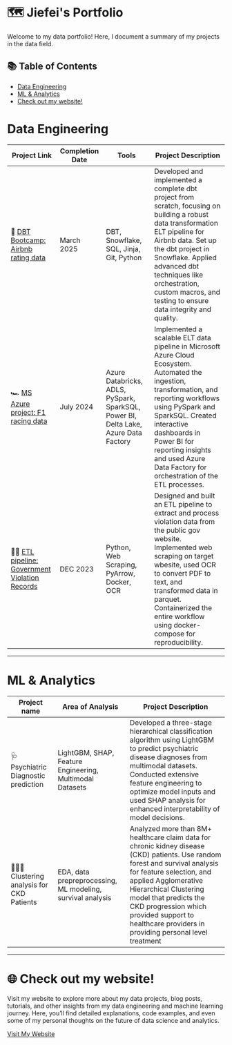 # 🗺 Jiefei's Portfolio

Welcome to my data portfolio! Here, I document a summary of my projects in the data field. 

## 📚 Table of Contents
- [Data Engineering](#data-engineering)
- [ML & Analytics](#ml--analytics)
- [Check out my website!](#-check-out-my-website-)

# Data Engineering

| Project Link | Completion Date | Tools | Project Description | 
|---|---|---|---|
| 🏡 [DBT Bootcamp: Airbnb rating data](https://github.com/jl-3586/dbtlearn) | March 2025 | DBT, Snowflake, SQL, Jinja, Git, Python | Developed and implemented a complete dbt project from scratch, focusing on building a robust data transformation ELT pipeline for Airbnb data. Set up the dbt project in Snowflake. Applied advanced dbt techniques like orchestration, custom macros, and testing to ensure data integrity and quality. |
| 🏎️ [MS Azure project: F1 racing data](https://github.com/jl-3586/fl_race) | July 2024 | Azure Databricks, ADLS, PySpark, SparkSQL, Power BI, Delta Lake, Azure Data Factory | Implemented a scalable ELT data pipeline in Microsoft Azure Cloud Ecosystem. Automated the ingestion, transformation, and reporting workflows using PySpark and SparkSQL. Created interactive dashboards in Power BI for reporting insights and used Azure Data Factory for orchestration of the ETL processes.|
| 🙅🏽 [ETL pipeline: Government Violation Records](https://github.com/jl-3586/qf_cornellmps_fall23) | DEC 2023 | Python, Web Scraping, PyArrow, Docker, OCR | Designed and built an ETL pipeline to extract and process violation data from the public gov website. Implemented web scraping on target wbesite, used OCR to convert PDF to text, and transformed data in parquet. Containerized the entire workflow using docker-compose for reproducibility.|

***

# ML & Analytics
| Project name | Area of Analysis | Project Description | 
|---|---|---|
| 🩺 Psychiatric Diagnostic prediction | LightGBM, SHAP, Feature Engineering, Multimodal Datasets | Developed a three-stage hierarchical classification algorithm using LightGBM to predict psychiatric disease diagnoses from multimodal datasets. Conducted extensive feature engineering to optimize model inputs and used SHAP analysis for enhanced interpretability of model decisions. |  
| 👩🏻‍⚕️ Clustering analysis for CKD Patients | EDA, data prepreprocessing, ML modeling, survival analysis | Analyzed more than 8M+ healthcare claim data for chronic kidney disease (CKD) patients. Use random forest and survival analysis for feature selection, and applied Agglomerative Hierarchical Clustering model that predicts the CKD progression which provided support to healthcare providers in providing personal level treatment| 

***

# 🌐 Check out my website!
Visit my website to explore more about my data projects, blog posts, tutorials, and other insights from my data engineering and machine learning journey. Here, you’ll find detailed explanations, code examples, and even some of my personal thoughts on the future of data science and analytics.

[Visit My Website](https://www.yourwebsite.com)
